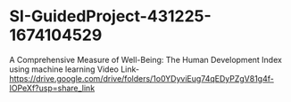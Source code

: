 # SI-GuidedProject-431225-1674104529
A Comprehensive Measure of Well-Being: The Human Development Index using machine learning
Video Link-https://drive.google.com/drive/folders/1o0YDyviEug74qEDyPZgV81g4f-IOPeXf?usp=share_link
